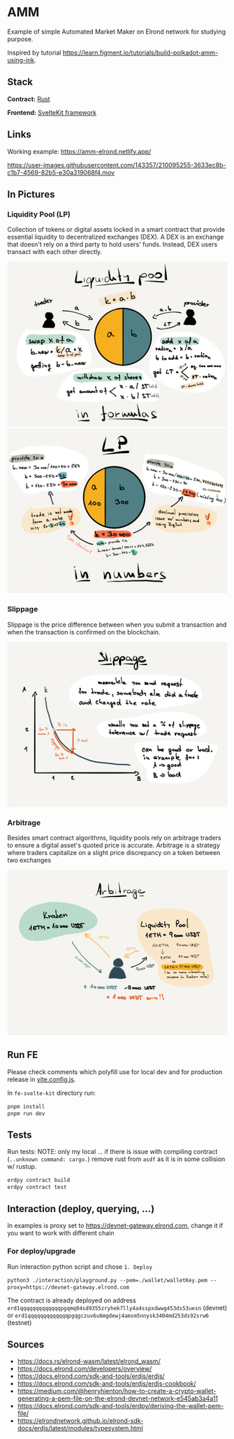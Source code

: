 # AMM
Example of simple Automated Market Maker on Elrond network for studying purpose.

Inspired by tutorial https://learn.figment.io/tutorials/build-polkadot-amm-using-ink.

## Stack
**Contract:** [Rust](./src/amm.rs)

**Frontend:** [SvelteKit framework](./fe-svelte-kit/)

## Links
Working example: https://amm-elrond.netlify.app/

https://user-images.githubusercontent.com/143357/210095255-3633ec8b-c1b7-4569-82b5-e30a319068f4.mov


## In Pictures
### Liquidity Pool (LP)
Collection of tokens or digital assets locked in a smart contract that provide essential liquidity to decentralized exchanges (DEX).
A DEX is an exchange that doesn't rely on a third party to hold users' funds. Instead, DEX users transact with each other directly.

![LP in formulas](./assets/lp_in_formulas.png "In formulas")
![LP in numbers](./assets/lp_in_numbers.png "In numbers")

### Slippage
Slippage is the price difference between when you submit a transaction and when the transaction is confirmed on the blockchain.

![Slippage](./assets/slippage.png "Slippage")

### Arbitrage
Besides smart contract algorithms, liquidity pools rely on arbitrage traders to ensure a digital asset's quoted price is accurate.
Arbitrage is a strategy where traders capitalize on a slight price discrepancy on a token between two exchanges

![Arbitrage](./assets/arbitrage.png "Arbitrage")


## Run FE
Please check comments which polyfill use for local dev and for production release in [vite.config.js](./fe-svelte-kit/vite.config.js).

In `fe-svelte-kit` directory run:
```
pnpm install
pnpm run dev
```

## Tests

Run tests:
NOTE: only my local ... if there is issue with compiling contract (`..unknown command: cargo.`) remove rust from `asdf` as it is in some collision w/ rustup.
```
erdpy contract build
erdpy contract test
```

## Interaction (deploy, querying, ...)
In examples is proxy set to https://devnet-gateway.elrond.com, change it if you want to work
with different chain

### For deploy/upgrade
Run interaction python script and chose `1. Deploy`
```
python3 ./interaction/playground.py --pem=./wallet/walletKey.pem --proxy=https://devnet-gateway.elrond.com
```

The contract is already deployed on address `erd1qqqqqqqqqqqqqpgqmq04sd9355zryhek7lly4a4sspxdwwg453ds53uesn` (devnet) or `erd1qqqqqqqqqqqqqpgqgczuv6u6mgdewj4amsm5nnysk3404md253ds92srw6` (testnet)

## Sources
- https://docs.rs/elrond-wasm/latest/elrond_wasm/
- https://docs.elrond.com/developers/overview/
- https://docs.elrond.com/sdk-and-tools/erdjs/erdjs/
- https://docs.elrond.com/sdk-and-tools/erdjs/erdjs-cookbook/
- https://medium.com/@henryhienton/how-to-create-a-crypto-wallet-generating-a-pem-file-on-the-elrond-devnet-network-e545ab3a4a11
- https://docs.elrond.com/sdk-and-tools/erdpy/deriving-the-wallet-pem-file/
- https://elrondnetwork.github.io/elrond-sdk-docs/erdjs/latest/modules/typesystem.html
